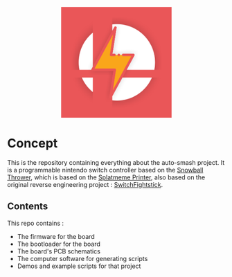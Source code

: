 <p align="center">
<img src="assets/logo.png" alt="logo auto-smash" height="256"/>
</p>

# Concept

This is the repository containing everything about the auto-smash project. It is a programmable nintendo switch controller based on the [Snowball Thrower](https://github.com/bertrandom/snowball-thrower), which is based on the [Splatmeme Printer](https://github.com/LightningStalker/Splatmeme-Printer), also based on the original reverse engineering project : [SwitchFightstick](https://github.com/shinyquagsire23/Switch-Fightstick).

## Contents

This repo contains : 
- The firmware for the board
- The bootloader for the board
- The board's PCB schematics
- The computer software for generating scripts
- Demos and example scripts for that project
